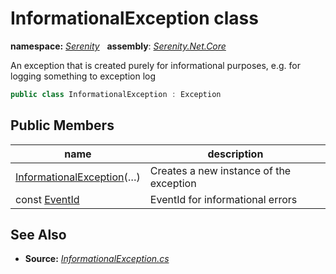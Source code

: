 # InformationalException class
**namespace:** *[Serenity](../README.md#serenity-namespace)*   **assembly**: *[Serenity.Net.Core](../README.md)*

An exception that is created purely for informational purposes, e.g. for logging something to exception log

```csharp
public class InformationalException : Exception
```

## Public Members

| name | description |
| --- | --- |
| [InformationalException](InformationalException/InformationalException.md)(…) | Creates a new instance of the exception |
| const [EventId](InformationalException/EventId.md) | EventId for informational errors |

## See Also

* **Source:** *[InformationalException.cs](https://github.com/serenity-is/Serenity/blob/master/src/Serenity.Net.Core/Interface/InformationalException.cs)*